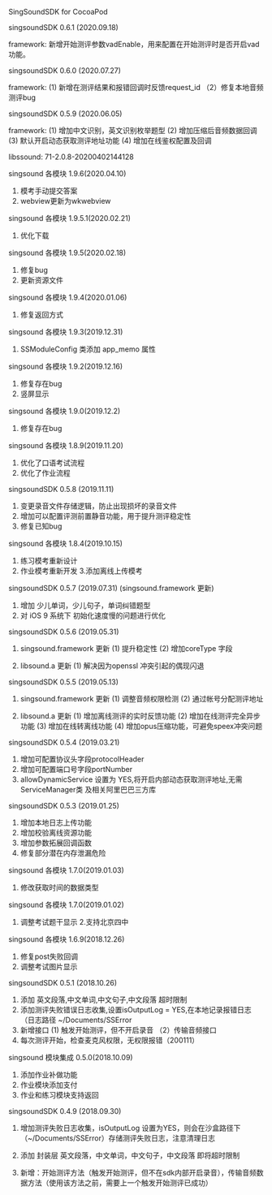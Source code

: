 SingSoundSDK for CocoaPod 


singsoundSDK 0.6.1 (2020.09.18)

framework:
    新增开始测评参数vadEnable，用来配置在开始测评时是否开启vad功能。

singsoundSDK 0.6.0 (2020.07.27)

framework:
     (1)  新增在测评结果和报错回调时反馈request_id
   （2）修复本地音频测评bug

singsoundSDK 0.5.9 (2020.06.05)

framework:
   (1) 增加中文识别，英文识别枚举题型 
   (2) 增加压缩后音频数据回调 
   (3) 默认开启动态获取测评地址功能
   (4) 增加在线鉴权配置及回调
   
libssound:
   71-2.0.8-20200402144128

singsound 各模块 1.9.6(2020.04.10)
1. 模考手动提交答案
2. webview更新为wkwebview


singsound 各模块 1.9.5.1(2020.02.21)
1. 优化下载

singsound 各模块 1.9.5(2020.02.18)
1. 修复bug
2. 更新资源文件

singsound 各模块 1.9.4(2020.01.06)
1. 修复返回方式


singsound 各模块 1.9.3(2019.12.31)
1. SSModuleConfig 类添加 app_memo 属性


singsound 各模块 1.9.2(2019.12.16)
1. 修复存在bug
2. 竖屏显示

singsound 各模块 1.9.0(2019.12.2)
1. 修复存在bug

singsound 各模块 1.8.9(2019.11.20)
1. 优化了口语考试流程
2. 优化了作业流程

singsoundSDK 0.5.8 (2019.11.11)
1. 变更录音文件存储逻辑，防止出现损坏的录音文件
2. 增加可以配置评测前置静音功能，用于提升测评稳定性
3. 修复已知bug

singsound 各模块 1.8.4(2019.10.15)
1. 练习模考重新设计
2. 作业模考重新开发
3.添加离线上传模考

singsoundSDK 0.5.7 (2019.07.31)
(singsound.framework 更新)
1. 增加 少儿单词，少儿句子，单词纠错题型
2. 对 iOS 9 系统下 初始化速度慢的问题进行优化

singsoundSDK 0.5.6 (2019.05.31)
1. singsound.framework 更新
(1) 提升稳定性
(2) 增加coreType 字段

2. libsound.a 更新
(1) 解决因为openssl 冲突引起的偶现闪退


singsoundSDK 0.5.5 (2019.05.13)
1. singsound.framework 更新
(1) 调整音频权限检测
(2) 通过帐号分配测评地址

2. libsound.a 更新
(1) 增加离线测评的实时反馈功能
(2) 增加在线测评完全异步功能
(3) 增加在线转离线功能
(4) 增加opus压缩功能，可避免speex冲突问题

singsoundSDK 0.5.4 (2019.03.21)

1. 增加可配置协议头字段protocolHeader
2. 增加可配置端口号字段portNumber
3. allowDynamicService 设置为 YES,将开启内部动态获取测评地址,无需ServiceManager类 及相关阿里巴巴三方库


singsoundSDK 0.5.3 (2019.01.25)

1. 增加本地日志上传功能
2. 增加校验离线资源功能
3. 增加参数拓展回调函数
4. 修复部分潜在内存泄漏危险

singsound 各模块 1.7.0(2019.01.03)
1. 修改获取时间的数据类型


singsound 各模块 1.7.0(2019.01.02)
1. 调整考试题干显示
2.支持北京四中

singsound 各模块 1.6.9(2018.12.26)
1. 修复post失败回调
2. 调整考试图片显示


singsoundSDK 0.5.1 (2018.10.26)
1. 添加 英文段落,中文单词,中文句子,中文段落 超时限制
2. 添加测评失败错误日志收集,设置isOutputLog = YES,在本地记录报错日志（日志路径 ~/Documents/SSError
3. 新增接口 (1) 触发开始测评，但不开启录音 （2）传输音频接口
4. 每次测评开始，检查麦克风权限，无权限报错（200111）




singsound 模块集成 0.5.0(2018.10.09)

1. 添加作业补做功能
2. 作业模块添加支付
3. 作业和练习模块支持返回



singsoundSDK 0.4.9 (2018.09.30)

1. 增加测评失败日志收集，isOutputLog 设置为YES，则会在沙盒路径下（~/Documents/SSError）存储测评失败日志，注意清理日志

2. 添加 封装层 英文段落，中文单词，中文句子，中文段落 即将超时限制

3. 新增：开始测评方法（触发开始测评，但不在sdk内部开启录音），传输音频数据方法（使用该方法之前，需要上一个触发开始测评已成功）
